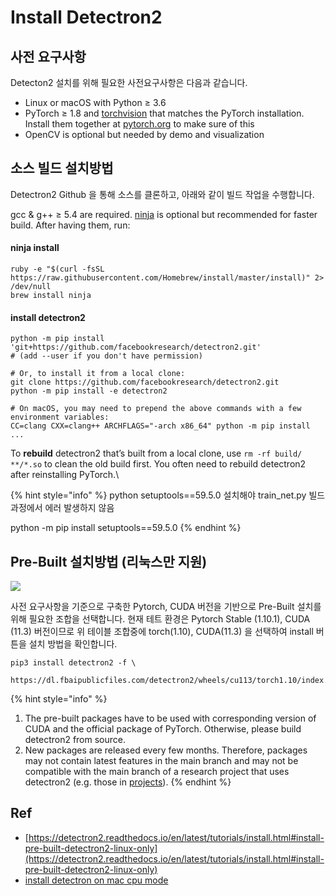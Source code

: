 # Install Detectron2

## 사전 요구사항

Detecton2 설치를 위해 필요한 사전요구사항은 다음과 같습니다.

* Linux or macOS with Python ≥ 3.6
* PyTorch ≥ 1.8 and [torchvision](https://github.com/pytorch/vision/) that matches the PyTorch installation. Install them together at [pytorch.org](https://pytorch.org) to make sure of this
* OpenCV is optional but needed by demo and visualization

## 소스 빌드 설치방법

Detectron2 Github 을 통해 소스를 클론하고, 아래와 같이 빌드 작업을 수행합니다.

gcc & g++ ≥ 5.4 are required. [ninja](https://ninja-build.org) is optional but recommended for faster build. After having them, run:

#### ninja install

```
ruby -e "$(curl -fsSL https://raw.githubusercontent.com/Homebrew/install/master/install)" 2> /dev/null
brew install ninja
```

#### install detectron2

```
python -m pip install 'git+https://github.com/facebookresearch/detectron2.git'
# (add --user if you don't have permission)

# Or, to install it from a local clone:
git clone https://github.com/facebookresearch/detectron2.git
python -m pip install -e detectron2

# On macOS, you may need to prepend the above commands with a few environment variables:
CC=clang CXX=clang++ ARCHFLAGS="-arch x86_64" python -m pip install ...
```

To **rebuild** detectron2 that’s built from a local clone, use `rm -rf build/ **/*.so` to clean the old build first. You often need to rebuild detectron2 after reinstalling PyTorch.\


{% hint style="info" %}
python setuptools==59.5.0 설치해야 train\_net.py 빌드과정에서 에러 발생하지 않음

python -m pip install setuptools==59.5.0
{% endhint %}



## Pre-Built 설치방법 (리눅스만 지원)

![](<../../.gitbook/assets/detectron2\_support\_table (1).png>)

사전 요구사항을 기준으로 구축한 Pytorch, CUDA 버전을 기반으로 Pre-Built 설치를 위해 필요한 조합을 선택합니다. 현재 테트 환경은 Pytorch Stable (1.10.1), CUDA (11.3) 버전이므로 위 테이블 조합중에 torch(1.10), CUDA(11.3) 을 선택하여 install 버튼을 설치 방법을 확인합니다.

```
pip3 install detectron2 -f \
  https://dl.fbaipublicfiles.com/detectron2/wheels/cu113/torch1.10/index.html
```

{% hint style="info" %}
1. The pre-built packages have to be used with corresponding version of CUDA and the official package of PyTorch. Otherwise, please build detectron2 from source.
2. New packages are released every few months. Therefore, packages may not contain latest features in the main branch and may not be compatible with the main branch of a research project that uses detectron2 (e.g. those in [projects](https://github.com/facebookresearch/detectron2/blob/main/projects)).
{% endhint %}

## Ref

* [https://detectron2.readthedocs.io/en/latest/tutorials/install.html#install-pre-built-detectron2-linux-only](https://detectron2.readthedocs.io/en/latest/tutorials/install.html#install-pre-built-detectron2-linux-only)
* [install detectron on mac cpu mode](https://knowing.net/posts/2021/11/install-detectron2-draft/)
